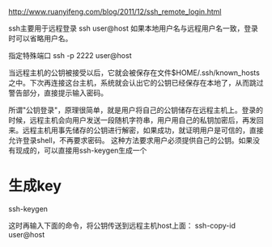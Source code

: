 http://www.ruanyifeng.com/blog/2011/12/ssh_remote_login.html

ssh主要用于远程登录
ssh user@host
如果本地用户名与远程用户名一致，登录时可以省略用户名。

指定特殊端口
ssh -p 2222 user@host


当远程主机的公钥被接受以后，它就会被保存在文件$HOME/.ssh/known_hosts之中。下次再连接这台主机，系统就会认出它的公钥已经保存在本地了，从而跳过警告部分，直接提示输入密码。

所谓"公钥登录"，原理很简单，就是用户将自己的公钥储存在远程主机上。登录的时候，远程主机会向用户发送一段随机字符串，用户用自己的私钥加密后，再发回来。远程主机用事先储存的公钥进行解密，如果成功，就证明用户是可信的，直接允许登录shell，不再要求密码。
这种方法要求用户必须提供自己的公钥。如果没有现成的，可以直接用ssh-keygen生成一个

# 生成key #
ssh-keygen

这时再输入下面的命令，将公钥传送到远程主机host上面：
ssh-copy-id user@host
